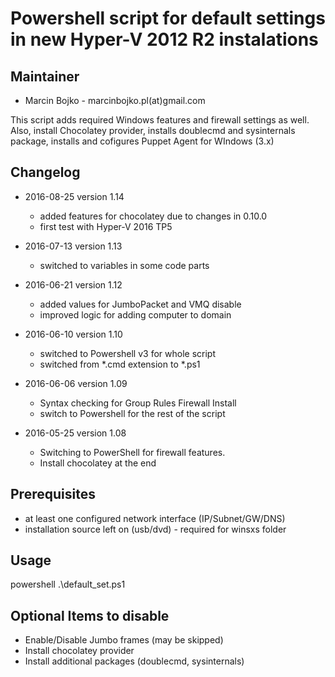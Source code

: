# Powershell script for default settings in new Hyper-V 2012 R2 instalations #

## Maintainer ##
* Marcin Bojko - marcinbojko.pl(at)gmail.com

This script adds required Windows features and firewall settings as well.
Also, install Chocolatey provider, installs doublecmd and sysinternals package, installs and cofigures Puppet Agent for WIndows (3.x)

## Changelog ##

* 2016-08-25 version 1.14
	* added features for chocolatey due to changes in 0.10.0
	* first test with Hyper-V 2016 TP5

* 2016-07-13 version 1.13
	* switched to variables in some code parts

* 2016-06-21 version 1.12
	* added values for JumboPacket and VMQ disable
	* improved logic for adding computer to domain

* 2016-06-10 version 1.10
	* switched to Powershell v3 for whole script
	* switched from *.cmd extension to *.ps1
	
* 2016-06-06 version 1.09
	* Syntax checking for Group Rules Firewall Install
	* switch to Powershell for the rest of the script

* 2016-05-25 version 1.08
	* Switching to PowerShell for firewall features.
	* Install chocolatey at the end


## Prerequisites
* at least one configured network interface (IP/Subnet/GW/DNS)
* installation source left on (usb/dvd) - required for winsxs folder
	
## Usage
powershell .\default_set.ps1

## Optional Items to disable
* Enable/Disable Jumbo frames (may be skipped)
* Install chocolatey provider
* Install additional packages (doublecmd, sysinternals)